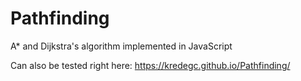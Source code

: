 # Pathfinding
A* and Dijkstra's algorithm implemented in JavaScript

Can also be tested right here: https://kredegc.github.io/Pathfinding/

